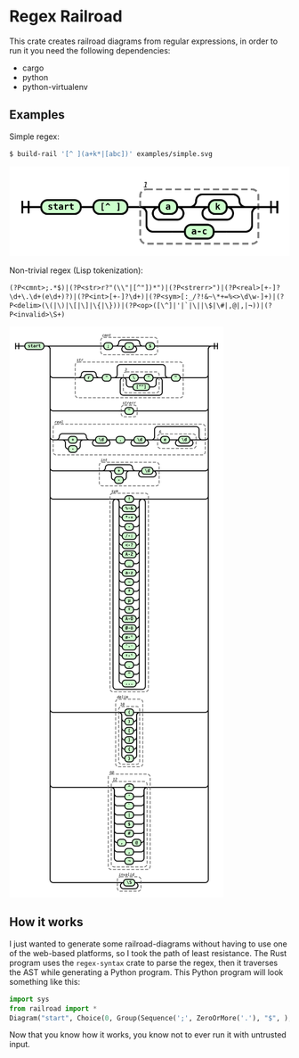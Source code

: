 Regex Railroad
==============

This crate creates railroad diagrams from regular expressions, in order to run it
you need the following dependencies:

- cargo
- python
- python-virtualenv

## Examples

Simple regex:

```bash
$ build-rail '[^ ](a+k*|[abc])' examples/simple.svg
```

<img src="./examples/simple.svg"/>

Non-trivial regex (Lisp tokenization):

```
(?P<cmnt>;.*$)|(?P<str>r?"(\\"|[^"])*")|(?P<strerr>")|(?P<real>[+-]?\d+\.\d+(e\d+)?)|(?P<int>[+-]?\d+)|(?P<sym>[:_/?!&~\*+=%<>\d\w-]+)|(?P<delim>(\(|\)|\[|\]|\{|\}))|(?P<op>([\^]|'|`|\||\$|\#|,@|,|¬))|(?P<invalid>\S+)
```

<img src="./examples/lisp_tokens.svg"/>

## How it works

I just wanted to generate some railroad-diagrams without having to use one of
the web-based platforms, so I took the path of least resistance. The Rust
program uses the `regex-syntax` crate to parse the regex, then it traverses the
AST while generating a Python program. This Python program will look something
like this:

```python
import sys
from railroad import *
Diagram("start", Choice(0, Group(Sequence(';', ZeroOrMore('.'), "$", ), 'cmnt'), Group(Sequence(Optional('r'), '"', ZeroOrMore(Group(Choice(0, Sequence('\\', '"', ), '[^"]', ), '3')), '"', ), 'str'), Group('"', 'strerr'), Group(Sequence(Optional(Choice(0, '+', '-', )), OneOrMore('\d'), '.', OneOrMore('\d'), Optional(Group(Sequence('e', OneOrMore('\d'), ), '6')), ), 'real'), Group(Sequence(Optional(Choice(0, '+', '-', )), OneOrMore('\d'), ), 'int'), Group(OneOrMore(Choice(0, '!', '%-&', '*-+', '-', '/-:', '<-?', 'A-Z', '_', 'a-z', '~', 'ª', 'µ', 'º', 'À-Ö', 'Ø-ö', 'ø-ˁ', 'ˆ-ˑ', 'ˠ-ˤ', 'ˬ', 'ˮ', "...")), 'sym'), Group(Group(Choice(0, '(', ')', '[', ']', '{', '}', ), '10'), 'delim'), Group(Group(Choice(0, Choice(0, '^', ), '\'', '`', '|', '$', '#', Sequence(',', '@', ), ',', '¬', ), '12'), 'op'), Group(OneOrMore('\S'), 'invalid'), )).writeSvg(sys.stdout.write)
```

Now that you know how it works, you know not to ever run it with untrusted
input.

